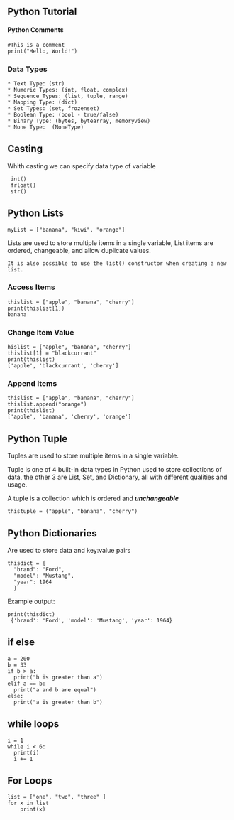 ## Python Tutorial

#### Python Comments

    #This is a comment
    print("Hello, World!")

### Data Types

    * Text Type: (str)
    * Numeric Types: (int, float, complex)
    * Sequence Types: (list, tuple, range)
    * Mapping Type: (dict)
    * Set Types: (set, frozenset)
    * Boolean Type: (bool - true/false)
    * Binary Type: (bytes, bytearray, memoryview)
    * None Type:  (NoneType)

## Casting

Whith casting we can specify data type of variable

     int()
     frloat()
     str()

## Python Lists

    myList = ["banana", "kiwi", "orange"]

Lists are used to store multiple items in a single variable, List items are ordered, changeable, and allow duplicate values.

    It is also possible to use the list() constructor when creating a new list.

### Access Items

    thislist = ["apple", "banana", "cherry"]
    print(thislist[1])
    banana

### Change Item Value

    hislist = ["apple", "banana", "cherry"]
    thislist[1] = "blackcurrant"
    print(thislist)
    ['apple', 'blackcurrant', 'cherry']

### Append Items

    thislist = ["apple", "banana", "cherry"]
    thislist.append("orange")
    print(thislist)
    ['apple', 'banana', 'cherry', 'orange']

## Python Tuple

Tuples are used to store multiple items in a single variable.

Tuple is one of 4 built-in data types in Python used to store collections of data, the other 3 are List, Set, and Dictionary, all with different qualities and usage.

A tuple is a collection which is ordered and **_unchangeable_**

    thistuple = ("apple", "banana", "cherry")

## Python Dictionaries

Are used to store data and key:value pairs

    thisdict = {
      "brand": "Ford",
      "model": "Mustang",
      "year": 1964
      }

Example output:

    print(thisdict)
     {'brand': 'Ford', 'model': 'Mustang', 'year': 1964}

## if else

    a = 200
    b = 33
    if b > a:
      print("b is greater than a")
    elif a == b:
      print("a and b are equal")
    else:
      print("a is greater than b")

## while loops

    i = 1
    while i < 6:
      print(i)
      i += 1

## For Loops

    list = ["one", "two", "three" ]
    for x in list
    	print(x)
